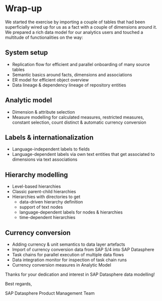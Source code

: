 # Wrap-up

We started the exercise by importing a couple of tables that had been superficially wired up for us as a fact with a couple of dimensions around it. We prepared a rich data model for our analytics users and touched a multitude of functionalities on the way:

## System setup

-   Replication flow for efficient and parallel onboarding of many source tables
-   Semantic basics around facts, dimensions and associations
-   ER model for efficient object overview
-   Data lineage & dependency lineage of repository entities

## Analytic model

-   Dimension & attribute selection
-   Measure modelling for calculated measures, restricted measures, constant selection, count distinct & automatic currency conversion

## Labels & internationalization

-   Language-independent labels to fields
-   Language-dependent labels via own text entities that get associated to dimensions via text associations

## Hierarchy modelling

-   Level-based hierarchies
-   Classic parent-child hierarchies
-   Hierarchies with directories to get
    -   data-driven hierarchy definition
    -   support of text nodes
    -   language-dependent labels for nodes & hierarchies
    -   time-dependent hierarchies

## Currency conversion

-   Adding currency & unit semantics to data layer artefacts
-   Import of currency conversion data from SAP S/4 into SAP Datasphere
-   Task chains for parallel execution of multiple data flows
-   Data integration monitor for inspection of task chain runs
-   Currency conversion measures in Analytic Model

Thanks for your dedication and interest in SAP Datasphere data modelling!

Best regards,

SAP Datasphere Product Management Team

